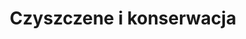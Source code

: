 ---
title: Czyszczene i konserwacja
description: Płyta główna jest najważniejszym elementem komputera, umożliwia komunikację wszystkim pozostałym komponentom i modułom. W laptopie stanowi 80% całej elektroniki. Jako jedni z niewielu serwisów w Warszawie, możemy pochwalić się najnowocześniejszym sprzętem do naprawy płyt głównych. 
thumbnail: /assets/img/services/komp.png
---